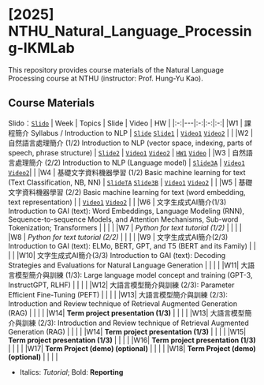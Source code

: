 # [2025] NTHU_Natural_Language_Processing-IKMLab
This repository provides course materials of the Natural Language Processing course at NTHU (instructor: Prof. Hung-Yu Kao).

## Course Materials
Slido：[`Slido`](https://app.sli.do/event/5LEEUbdFx33pkrbx5ziDSc)
| Week | Topics | Slide | Video | HW |
|:-:|---|:-:|:-:|:-:|
|W1 | 課程簡介 Syllabus / Introduction to NLP | [`Slide`](./2025/Slides/W0_Syllabus.pdf) [`Slide1`](./2025/Slides/W1_NLP_brief.pdf) | [`Video1`](https://www.youtube.com/live/X7XJcm9wfFA) [`Video2`](https://www.youtube.com/live/0hTqSpoNp4o) |  |
|W2 | 自然語言處理簡介 (1/2) Introduction to NLP (vector space, indexing, parts of speech, phrase structure) | [`Slide2`](./2025/Slides/W2_Word%20embeddings%20and%20Language%20Modeling%20(RNN).pdf) | [`Video1`](https://www.youtube.com/live/6Z0A4JMptT8) [`Video2`](https://www.youtube.com/live/cqp5a39eyJQ?si=1-vj_n2Xe3YwheHz) | [`HW1`](./2025/Assignments/Assignment1) [`Video`](https://youtu.be/nCS3GpHwqr8) |
|W3 | 自然語言處理簡介 (2/2) Introduction to NLP (Language model) | [`Slide3A`](./2025/Slides/W3_Sequence-to-sequence%20Models%20and%20Attention%20Mechanisms.pdf) | [`Video1`](https://www.youtube.com/live/LFeFc0VtKRI) [`Video2`](https://www.youtube.com/live/UZ22K0rmU1g)|  |
|W4 | 基礎文字資料機器學習 (1/2) Basic machine learning for text (Text Classification, NB, NN) |  [`SlideTA`](./2025/Slides/pytorch_tutorial_NTHU_NLP.pdf) [`Slide3B`](./2025/Slides/W3_Transformers.pdf)  | [`Video1`](https://www.youtube.com/live/INIrdjLVMEU) [`Video2`](https://www.youtube.com/live/tr5QyN5TswM) |  |
|W5 | 基礎文字資料機器學習 (2/2) Basic machine learning for text (word embedding, text representation) |  | [`Video1`](https://www.youtube.com/live/Dpswwk6UMCc) [`Video2`](https://www.youtube.com/live/FB0fgRTEbJE) |  |
|W6 | 文字生成式AI簡介(1/3) Introduction to GAI (text): Word Embeddings, Language Modeling (RNN), Sequence-to-sequence Models, and Attention Mechanisms, Sub-word Tokenization; Transformers |  |  |  |
|W7 | *Python for text tutorial (1/2)* |  |  |  |
|W8 | *Python for text tutorial (2/2)* |  |  |  |
|W9 | 文字生成式AI簡介(2/3) Introduction to GAI (text): ELMo, BERT, GPT, and T5 (BERT and its Family) |  |  |  |
|W10| 文字生成式AI簡介(3/3) Introduction to GAI (text): Decoding Strategies and Evaluations for Natural Language Generation |  |  |  |
|W11| 大語言模型簡介與訓練 (1/3): Large language model concept and training (GPT-3, InstructGPT, RLHF) |  |  |  |
|W12| 大語言模型簡介與訓練 (2/3): Parameter Efficient Fine-Tuning (PEFT) |  |  |  |
|W13| 大語言模型簡介與訓練 (2/3): Introduction and Review technique of Retrieval Augmented Generation (RAG) |  |  |  |
|W14| **Term project presentation (1/3)** |  |  |  |
|W13| 大語言模型簡介與訓練 (2/3): Introduction and Review technique of Retrieval Augmented Generation (RAG) |  |  |  |
|W14| **Term project presentation (1/3)** |  |  |  |
|W15| **Term project presentation (1/3)** |  |  |  |
|W16| **Term project presentation (1/3)** |  |  |  |
|W17| **Term Project (demo) (optional)** |  |  |  |
|W18| **Term Project (demo) (optional)** |  |  |  |
- Italics: *Tutorial*; Bold: **Reporting**
